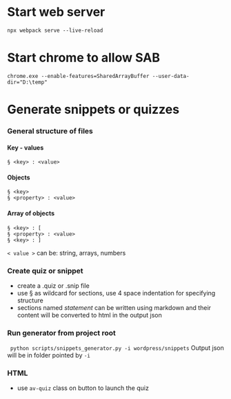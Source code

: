 # Start web server #
``` npx webpack serve --live-reload ```

# Start chrome to allow SAB #
``` chrome.exe --enable-features=SharedArrayBuffer --user-data-dir="D:\temp" ```

# Generate snippets or quizzes #
### General structure of files ###
#### Key - values
 ``` 
 § <key> : <value> 
 ```
#### Objects
 ``` 
 § <key> 
 § <property> : <value>
 ```
#### Array of objects
```
§ <key> : [
§ <property> : <value>
§ <key> : ]
```

```< value >``` can be: string, arrays, numbers

### Create quiz or snippet ###
- create a .quiz or .snip file
- use § as wildcard for sections, use 4 space indentation for specifying structure
- sections named _statement_ can be written using markdown and their content will be converted to html in the output json

### Run generator from project root ###
``` python scripts/snippets_generator.py -i wordpress/snippets```
Output json will be in folder pointed by ```-i```

### HTML ###
- use ```av-quiz``` class on button to launch the quiz